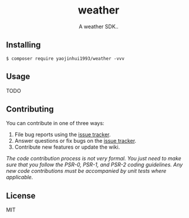<h1 align="center"> weather </h1>

<p align="center"> A weather SDK..</p>


## Installing

```shell
$ composer require yaojinhui1993/weather -vvv
```

## Usage

TODO

## Contributing

You can contribute in one of three ways:

1. File bug reports using the [issue tracker](https://github.com/yaojinhui1993/weather/issues).
2. Answer questions or fix bugs on the [issue tracker](https://github.com/yaojinhui1993/weather/issues).
3. Contribute new features or update the wiki.

_The code contribution process is not very formal. You just need to make sure that you follow the PSR-0, PSR-1, and PSR-2 coding guidelines. Any new code contributions must be accompanied by unit tests where applicable._

## License

MIT